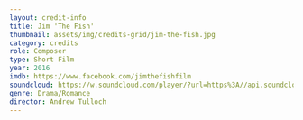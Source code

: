 ```yaml
---
layout: credit-info
title: Jim 'The Fish'
thumbnail: assets/img/credits-grid/jim-the-fish.jpg
category: credits
role: Composer
type: Short Film
year: 2016
imdb: https://www.facebook.com/jimthefishfilm
soundcloud: https://w.soundcloud.com/player/?url=https%3A//api.soundcloud.com/tracks/243568656&amp;color=ff5500&amp;auto_play=false&amp;hide_related=false&amp;show_comments=false&amp;show_user=false&amp;show_reposts=false
genre: Drama/Romance
director: Andrew Tulloch
---
```



